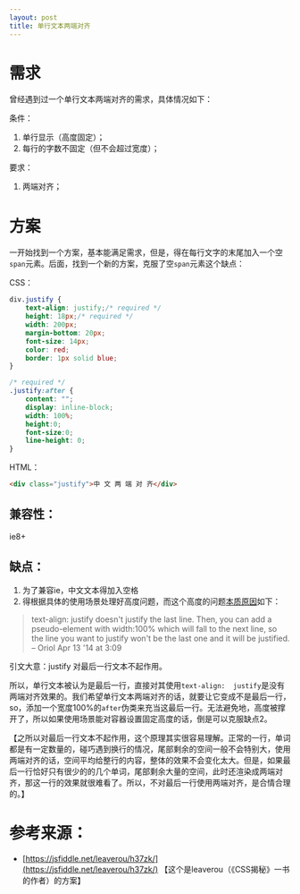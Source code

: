 ```yaml
---
layout: post
title: 单行文本两端对齐
---
```


# 需求

曾经遇到过一个单行文本两端对齐的需求，具体情况如下：

条件：

1. 单行显示（高度固定）；
2. 每行的字数不固定（但不会超过宽度）；

要求：

1. 两端对齐；

# 方案

一开始找到一个方案，基本能满足需求，但是，得在每行文字的末尾加入一个空`span`元素。后面，找到一个新的方案，克服了空`span`元素这个缺点：

CSS：
```css
div.justify {
    text-align: justify;/* required */
    height: 18px;/* required */
    width: 200px;
    margin-bottom: 20px;
    font-size: 14px;
    color: red;
    border: 1px solid blue;
}

/* required */
.justify:after {
    content: "";
    display: inline-block;
    width: 100%;
    height:0;
    font-size:0;
    line-height: 0;
}
```
HTML：
```html
<div class="justify">中 文 两 端 对 齐</div>
```

## 兼容性：

ie8+

## 缺点：

1. 为了兼容ie，中文文本得加入空格
2. 得根据具体的使用场景处理好高度问题，而这个高度的问题[本质原因](https://stackoverflow.com/a/23038536/8762513)如下：

> text-align: justify doesn't justify the last line. Then, you can add a pseudo-element with width:100% which will fall to the next line, so the line you want to justify won't be the last one and it will be justified. – Oriol Apr 13 '14 at 3:09

引文大意：justify 对最后一行文本不起作用。

所以，单行文本被认为是最后一行，直接对其使用`text-align:  justify`是没有两端对齐效果的。我们希望单行文本两端对齐的话，就要让它变成不是最后一行，so，添加一个宽度100%的`after`伪类来充当这最后一行。无法避免地，高度被撑开了，所以如果使用场景能对容器设置固定高度的话，倒是可以克服缺点2。

【之所以对最后一行文本不起作用，这个原理其实很容易理解。正常的一行，单词都是有一定数量的，碰巧遇到换行的情况，尾部剩余的空间一般不会特别大，使用两端对齐的话，空间平均给整行的内容，整体的效果不会变化太大。但是，如果最后一行恰好只有很少的的几个单词，尾部剩余大量的空间，此时还渲染成两端对齐，那这一行的效果就很难看了。所以，不对最后一行使用两端对齐，是合情合理的。】

# 参考来源：
- [https://jsfiddle.net/leaverou/h37zk/](https://jsfiddle.net/leaverou/h37zk/) 【这个是leaverou（《CSS揭秘》一书的作者）的方案】